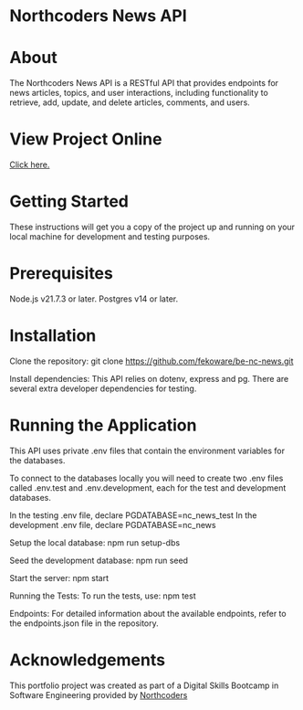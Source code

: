 # Northcoders News API

# About
The Northcoders News API is a RESTful API that provides endpoints for news articles, topics, and user interactions, including functionality to retrieve, add, update, and delete articles, comments, and users.

# View Project Online
[Click here.
](https://nc-news-bxej.onrender.com/api)

# Getting Started
These instructions will get you a copy of the project up and running on your local machine for development and testing purposes.

# Prerequisites
Node.js v21.7.3 or later.
Postgres v14 or later.

# Installation

Clone the repository: git clone https://github.com/fekoware/be-nc-news.git

Install dependencies:
This API relies on dotenv, express and pg. There are several extra developer dependencies for testing.

# Running the Application

This API uses private .env files that contain the environment variables for the databases. 

To connect to the databases locally you will need to create two .env files called .env.test and .env.development, each for the test and development databases. 

In the testing .env file, declare PGDATABASE=nc_news_test
In the development .env file, declare PGDATABASE=nc_news

Setup the local database: npm run setup-dbs

Seed the development database: npm run seed

Start the server: npm start

Running the Tests:
To run the tests, use: npm test

Endpoints:
For detailed information about the available endpoints, refer to the endpoints.json file in the repository.

# Acknowledgements

This portfolio project was created as part of a Digital Skills Bootcamp in Software Engineering provided by [Northcoders](https://northcoders.com/)
